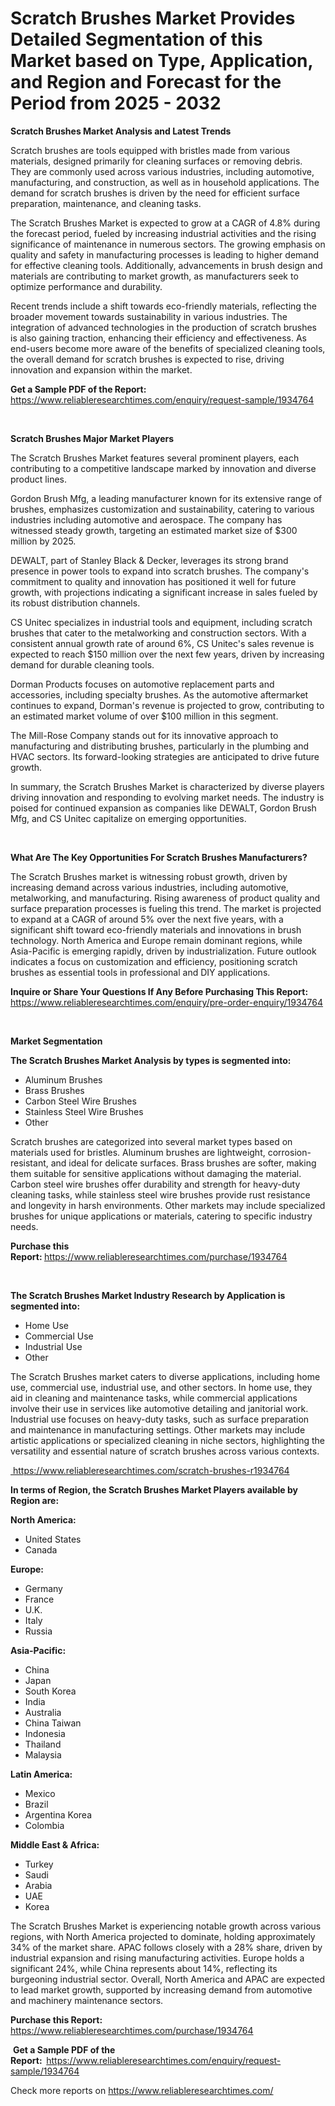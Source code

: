 <p><h1>Scratch Brushes Market Provides Detailed Segmentation of this Market based on Type, Application, and Region and Forecast for the Period from 2025 - 2032</h1></p><p><strong>Scratch Brushes Market Analysis and Latest Trends</strong></p>
<p><p>Scratch brushes are tools equipped with bristles made from various materials, designed primarily for cleaning surfaces or removing debris. They are commonly used across various industries, including automotive, manufacturing, and construction, as well as in household applications. The demand for scratch brushes is driven by the need for efficient surface preparation, maintenance, and cleaning tasks.</p><p>The Scratch Brushes Market is expected to grow at a CAGR of 4.8% during the forecast period, fueled by increasing industrial activities and the rising significance of maintenance in numerous sectors. The growing emphasis on quality and safety in manufacturing processes is leading to higher demand for effective cleaning tools. Additionally, advancements in brush design and materials are contributing to market growth, as manufacturers seek to optimize performance and durability.</p><p>Recent trends include a shift towards eco-friendly materials, reflecting the broader movement towards sustainability in various industries. The integration of advanced technologies in the production of scratch brushes is also gaining traction, enhancing their efficiency and effectiveness. As end-users become more aware of the benefits of specialized cleaning tools, the overall demand for scratch brushes is expected to rise, driving innovation and expansion within the market.</p></p>
<p><strong>Get a Sample PDF of the Report:&nbsp;</strong> <a href="https://www.reliableresearchtimes.com/enquiry/request-sample/1934764?utm_campaign=2007&utm_medium=2&utm_source=Github&utm_content=ia&utm_term=18022025&utm_id=scratch-brushes">https://www.reliableresearchtimes.com/enquiry/request-sample/1934764</a></p>
<p>&nbsp;</p>
<p><strong>Scratch Brushes Major Market Players</strong></p>
<p><p>The Scratch Brushes Market features several prominent players, each contributing to a competitive landscape marked by innovation and diverse product lines. </p><p>Gordon Brush Mfg, a leading manufacturer known for its extensive range of brushes, emphasizes customization and sustainability, catering to various industries including automotive and aerospace. The company has witnessed steady growth, targeting an estimated market size of $300 million by 2025.</p><p>DEWALT, part of Stanley Black & Decker, leverages its strong brand presence in power tools to expand into scratch brushes. The company's commitment to quality and innovation has positioned it well for future growth, with projections indicating a significant increase in sales fueled by its robust distribution channels.</p><p>CS Unitec specializes in industrial tools and equipment, including scratch brushes that cater to the metalworking and construction sectors. With a consistent annual growth rate of around 6%, CS Unitec's sales revenue is expected to reach $150 million over the next few years, driven by increasing demand for durable cleaning tools.</p><p>Dorman Products focuses on automotive replacement parts and accessories, including specialty brushes. As the automotive aftermarket continues to expand, Dorman's revenue is projected to grow, contributing to an estimated market volume of over $100 million in this segment.</p><p>The Mill-Rose Company stands out for its innovative approach to manufacturing and distributing brushes, particularly in the plumbing and HVAC sectors. Its forward-looking strategies are anticipated to drive future growth.</p><p>In summary, the Scratch Brushes Market is characterized by diverse players driving innovation and responding to evolving market needs. The industry is poised for continued expansion as companies like DEWALT, Gordon Brush Mfg, and CS Unitec capitalize on emerging opportunities.</p></p>
<p>&nbsp;</p>
<p><strong>What Are The Key Opportunities For Scratch Brushes Manufacturers?</strong></p>
<p><p>The Scratch Brushes market is witnessing robust growth, driven by increasing demand across various industries, including automotive, metalworking, and manufacturing. Rising awareness of product quality and surface preparation processes is fueling this trend. The market is projected to expand at a CAGR of around 5% over the next five years, with a significant shift toward eco-friendly materials and innovations in brush technology. North America and Europe remain dominant regions, while Asia-Pacific is emerging rapidly, driven by industrialization. Future outlook indicates a focus on customization and efficiency, positioning scratch brushes as essential tools in professional and DIY applications.</p></p>
<p><strong>Inquire or Share Your Questions If Any Before Purchasing This Report:</strong> <a href="https://www.reliableresearchtimes.com/enquiry/pre-order-enquiry/1934764?utm_campaign=2007&utm_medium=2&utm_source=Github&utm_content=ia&utm_term=18022025&utm_id=scratch-brushes">https://www.reliableresearchtimes.com/enquiry/pre-order-enquiry/1934764</a></p>
<p>&nbsp;</p>
<p><strong>Market Segmentation</strong></p>
<p><strong>The Scratch Brushes Market Analysis by types is segmented into:</strong></p>
<p><ul><li>Aluminum Brushes</li><li>Brass Brushes</li><li>Carbon Steel Wire Brushes</li><li>Stainless Steel Wire Brushes</li><li>Other</li></ul></p>
<p><p>Scratch brushes are categorized into several market types based on materials used for bristles. Aluminum brushes are lightweight, corrosion-resistant, and ideal for delicate surfaces. Brass brushes are softer, making them suitable for sensitive applications without damaging the material. Carbon steel wire brushes offer durability and strength for heavy-duty cleaning tasks, while stainless steel wire brushes provide rust resistance and longevity in harsh environments. Other markets may include specialized brushes for unique applications or materials, catering to specific industry needs.</p></p>
<p><strong>Purchase this Report:&nbsp;</strong><a href="https://www.reliableresearchtimes.com/purchase/1934764?utm_campaign=2007&utm_medium=2&utm_source=Github&utm_content=ia&utm_term=18022025&utm_id=scratch-brushes">https://www.reliableresearchtimes.com/purchase/1934764</a></p>
<p>&nbsp;</p>
<p><strong>The Scratch Brushes Market Industry Research by Application is segmented into:</strong></p>
<p><ul><li>Home Use</li><li>Commercial Use</li><li>Industrial Use</li><li>Other</li></ul></p>
<p><p>The Scratch Brushes market caters to diverse applications, including home use, commercial use, industrial use, and other sectors. In home use, they aid in cleaning and maintenance tasks, while commercial applications involve their use in services like automotive detailing and janitorial work. Industrial use focuses on heavy-duty tasks, such as surface preparation and maintenance in manufacturing settings. Other markets may include artistic applications or specialized cleaning in niche sectors, highlighting the versatility and essential nature of scratch brushes across various contexts.</p></p>
<p><a href="https://www.reliableresearchtimes.com/scratch-brushes-r1934764?utm_campaign=2007&utm_medium=2&utm_source=Github&utm_content=ia&utm_term=18022025&utm_id=scratch-brushes">&nbsp;https://www.reliableresearchtimes.com/scratch-brushes-r1934764</a></p>
<p><strong>In terms of Region, the Scratch Brushes Market Players available by Region are:</strong></p>
<p>
    <p> <strong> North America: </strong>
        <ul>
            <li>United States</li>
            <li>Canada</li>
        </ul>
        </p> 
    <p> <strong> Europe: </strong>
        <ul>
            <li>Germany</li>
            <li>France</li>
            <li>U.K.</li>
            <li>Italy</li>
            <li>Russia</li>
        </ul>
        </p> 
    <p> <strong> Asia-Pacific: </strong>
        <ul>
            <li>China</li>
            <li>Japan</li>
            <li>South Korea</li>
            <li>India</li>
            <li>Australia</li>
            <li>China Taiwan</li>
            <li>Indonesia</li>
            <li>Thailand</li>
            <li>Malaysia</li>
        </ul>
        </p> 
    <p> <strong> Latin America: </strong>
        <ul>
            <li>Mexico</li>
            <li>Brazil</li>
            <li>Argentina Korea</li>
            <li>Colombia</li>
        </ul>
        </p> 
    <p> <strong> Middle East & Africa: </strong>
        <ul>
            <li>Turkey</li>
            <li>Saudi</li>
            <li>Arabia</li>
            <li>UAE</li>
            <li>Korea</li>
        </ul>
    </p>
    </p>
<p><p>The Scratch Brushes Market is experiencing notable growth across various regions, with North America projected to dominate, holding approximately 34% of the market share. APAC follows closely with a 28% share, driven by industrial expansion and rising manufacturing activities. Europe holds a significant 24%, while China represents about 14%, reflecting its burgeoning industrial sector. Overall, North America and APAC are expected to lead market growth, supported by increasing demand from automotive and machinery maintenance sectors.</p></p>
<p><strong>Purchase this Report: </strong><a href="https://www.reliableresearchtimes.com/purchase/1934764?utm_campaign=2007&utm_medium=2&utm_source=Github&utm_content=ia&utm_term=18022025&utm_id=scratch-brushes">https://www.reliableresearchtimes.com/purchase/1934764</a></p>
<p>&nbsp;<strong>Get a Sample PDF of the Report:&nbsp;&nbsp;</strong><a href="https://www.reliableresearchtimes.com/enquiry/request-sample/1934764?utm_campaign=2007&utm_medium=2&utm_source=Github&utm_content=ia&utm_term=18022025&utm_id=scratch-brushes">https://www.reliableresearchtimes.com/enquiry/request-sample/1934764</a></p>
<p><strong></strong></p>
<p>Check more reports on <a href="https://www.reliableresearchtimes.com/?utm_campaign=2007&utm_medium=2&utm_source=Github&utm_content=ia&utm_term=18022025&utm_id=scratch-brushes">https://www.reliableresearchtimes.com/</a></p>